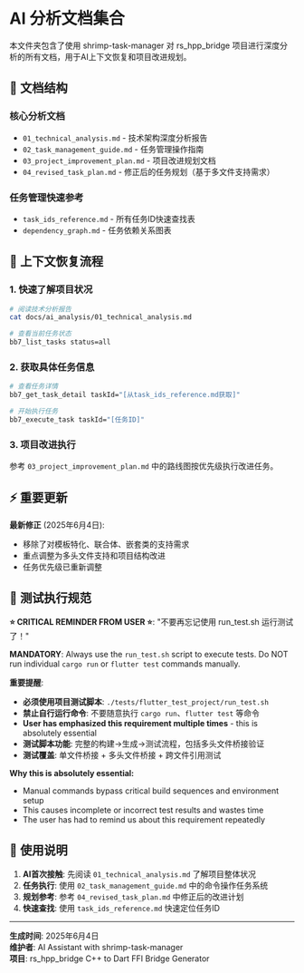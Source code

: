 # AI 分析文档集合

本文件夹包含了使用 shrimp-task-manager 对 rs_hpp_bridge 项目进行深度分析的所有文档，用于AI上下文恢复和项目改进规划。

## 📂 文档结构

### 核心分析文档
- `01_technical_analysis.md` - 技术架构深度分析报告
- `02_task_management_guide.md` - 任务管理操作指南
- `03_project_improvement_plan.md` - 项目改进规划文档
- `04_revised_task_plan.md` - 修正后的任务规划（基于多文件支持需求）

### 任务管理快速参考
- `task_ids_reference.md` - 所有任务ID快速查找表
- `dependency_graph.md` - 任务依赖关系图表

## 🔄 上下文恢复流程

### 1. 快速了解项目状况
```bash
# 阅读技术分析报告
cat docs/ai_analysis/01_technical_analysis.md

# 查看当前任务状态
bb7_list_tasks status=all
```

### 2. 获取具体任务信息
```bash
# 查看任务详情
bb7_get_task_detail taskId="[从task_ids_reference.md获取]"

# 开始执行任务
bb7_execute_task taskId="[任务ID]"
```

### 3. 项目改进执行
参考 `03_project_improvement_plan.md` 中的路线图按优先级执行改进任务。

## ⚡ 重要更新

**最新修正** (2025年6月4日):
- 移除了对模板特化、联合体、嵌套类的支持需求
- 重点调整为多头文件支持和项目结构改进
- 任务优先级已重新调整

## 🧪 测试执行规范

**⭐ CRITICAL REMINDER FROM USER ⭐**: "不要再忘记使用 run_test.sh 运行测试了！" 

**MANDATORY**: Always use the `run_test.sh` script to execute tests. Do NOT run individual `cargo run` or `flutter test` commands manually.

**重要提醒**: 
- **必须使用项目测试脚本**: `./tests/flutter_test_project/run_test.sh`
- **禁止自行运行命令**: 不要随意执行 `cargo run`、`flutter test` 等命令
- **User has emphasized this requirement multiple times** - this is absolutely essential
- **测试脚本功能**: 完整的构建→生成→测试流程，包括多头文件桥接验证
- **测试覆盖**: 单文件桥接 + 多头文件桥接 + 跨文件引用测试

**Why this is absolutely essential:**
- Manual commands bypass critical build sequences and environment setup
- This causes incomplete or incorrect test results and wastes time
- The user has had to remind us about this requirement repeatedly

## 📝 使用说明

1. **AI首次接触**: 先阅读 `01_technical_analysis.md` 了解项目整体状况
2. **任务执行**: 使用 `02_task_management_guide.md` 中的命令操作任务系统
3. **规划参考**: 参考 `04_revised_task_plan.md` 中修正后的改进计划
4. **快速查找**: 使用 `task_ids_reference.md` 快速定位任务ID

---
**生成时间**: 2025年6月4日  
**维护者**: AI Assistant with shrimp-task-manager  
**项目**: rs_hpp_bridge C++ to Dart FFI Bridge Generator
